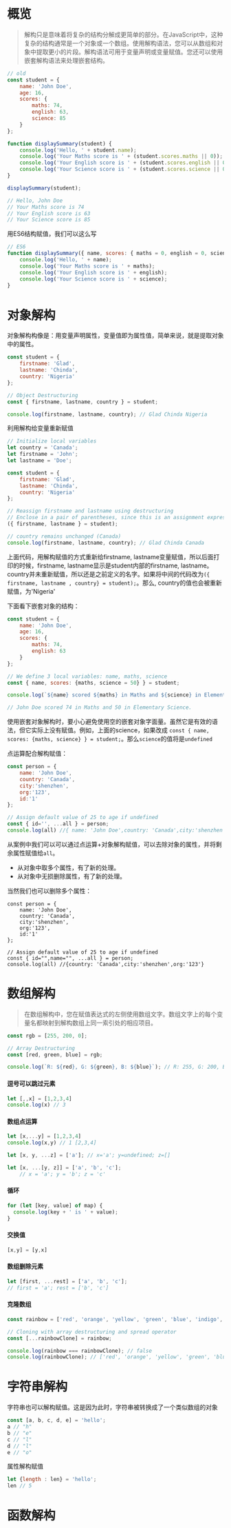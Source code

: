 # 概览

> 解构只是意味着将复杂的结构分解成更简单的部分。在JavaScript中，这种复杂的结构通常是一个对象或一个数组。使用解构语法，您可以从数组和对象中提取更小的片段。解构语法可用于变量声明或变量赋值。您还可以使用嵌套解构语法来处理嵌套结构。


```javascript
// old
const student = {
    name: 'John Doe',
    age: 16,
    scores: {
        maths: 74,
        english: 63,
        science: 85
    }
};

function displaySummary(student) {
    console.log('Hello, ' + student.name);
    console.log('Your Maths score is ' + (student.scores.maths || 0));
    console.log('Your English score is ' + (student.scores.english || 0));
    console.log('Your Science score is ' + (student.scores.science || 0));
}

displaySummary(student);

// Hello, John Doe
// Your Maths score is 74
// Your English score is 63
// Your Science score is 85
```
用ES6结构赋值，我们可以这么写
```javascript
// ES6
function displaySummary({ name, scores: { maths = 0, english = 0, science = 0 } }) {
    console.log('Hello, ' + name);
    console.log('Your Maths score is ' + maths);
    console.log('Your English score is ' + english);
    console.log('Your Science score is ' + science);
}
```

# 对象解构

对象解构构像是：用变量声明属性，变量值即为属性值，简单来说，就是提取对象中的属性。
```javascript
const student = {
    firstname: 'Glad',
    lastname: 'Chinda',
    country: 'Nigeria'
};

// Object Destructuring
const { firstname, lastname, country } = student;

console.log(firstname, lastname, country); // Glad Chinda Nigeria
```
利用解构给变量重新赋值
```javascript
// Initialize local variables
let country = 'Canada';
let firstname = 'John';
let lastname = 'Doe';

const student = {
    firstname: 'Glad',
    lastname: 'Chinda',
    country: 'Nigeria'
};

// Reassign firstname and lastname using destructuring
// Enclose in a pair of parentheses, since this is an assignment expression
({ firstname, lastname } = student);

// country remains unchanged (Canada)
console.log(firstname, lastname, country); // Glad Chinda Canada
```
上面代码，用解构赋值的方式重新给firstname, lastname变量赋值，所以后面打印的时候，firstname, lastname显示是student内部的firstname, lastname。country并未重新赋值，所以还是之前定义的名字。如果将中间的代码改为`({ firstname, lastname , country} = student);`。那么, country的值也会被重新赋值，为'Nigeria'

下面看下嵌套对象的结构：
```javascript
const student = {
    name: 'John Doe',
    age: 16,
    scores: {
        maths: 74,
        english: 63
    }
};

// We define 3 local variables: name, maths, science
const { name, scores: {maths, science = 50} } = student;

console.log(`${name} scored ${maths} in Maths and ${science} in Elementary Science.`);

// John Doe scored 74 in Maths and 50 in Elementary Science.
```
使用嵌套对象解构时，要小心避免使用空的嵌套对象字面量。虽然它是有效的语法，但它实际上没有赋值。例如，上面的science，如果改成 `const { name, scores: {maths, science} } = student;`。那么`science`的值将是`undefined`

点运算配合解构赋值：
```javascript
const person = {
    name: 'John Doe',
    country: 'Canada',
    city:'shenzhen',
    org:'123',
    id:'1'
};

// Assign default value of 25 to age if undefined
const { id='', ...all } = person;
console.log(all) //{ name: 'John Doe',country: 'Canada',city:'shenzhen',org:'123',}
```
从案例中我们可以可以通过点运算+对象解构赋值，可以去除对象的属性，并将剩余属性赋值给`all`。  
* 从对象中取多个属性，有了新的处理。
* 从对象中无损删除属性，有了新的处理。

当然我们也可以删除多个属性：
```
const person = {
    name: 'John Doe',
    country: 'Canada',
    city:'shenzhen',
    org:'123',
    id:'1'
};

// Assign default value of 25 to age if undefined
const { id="",name="", ...all } = person;
console.log(all) //{country: 'Canada',city:'shenzhen',org:'123'}
```

# 数组解构  
> 在数组解构中，您在赋值表达式的左侧使用数组文字。数组文字上的每个变量名都映射到解构数组上同一索引处的相应项目。
```javascript
const rgb = [255, 200, 0];

// Array Destructuring
const [red, green, blue] = rgb;

console.log(`R: ${red}, G: ${green}, B: ${blue}`); // R: 255, G: 200, B: 0
```

#### 逗号可以跳过元素
```javascript
let [,,x] = [1,2,3,4]
console.log(x) // 3
```
#### 数组点运算
```javascript
let [x,...y] = [1,2,3,4]
console.log(x,y) // 1 [2,3,4]

let [x, y, ...z] = ['a']; // x='a'; y=undefined; z=[]

let [x, ...[y, z]] = ['a', 'b', 'c'];
    // x = 'a'; y = 'b'; z = 'c'
```

#### 循环
```javascript
for (let [key, value] of map) {
  console.log(key + ' is ' + value);
}
```
#### 交换值
```javascript
[x,y] = [y,x]
```
#### 数组删除元素
```javascript
let [first, ...rest] = ['a', 'b', 'c'];
// first = 'a'; rest = ['b', 'c']
```
#### 克隆数组
```javascript
const rainbow = ['red', 'orange', 'yellow', 'green', 'blue', 'indigo', 'violet'];

// Cloning with array destructuring and spread operator
const [...rainbowClone] = rainbow;

console.log(rainbow === rainbowClone); // false
console.log(rainbowClone); // ['red', 'orange', 'yellow', 'green', 'blue', 'indigo', 'violet']
```

# 字符串解构
字符串也可以解构赋值。这是因为此时，字符串被转换成了一个类似数组的对象
```javascript
const [a, b, c, d, e] = 'hello';
a // "h"
b // "e"
c // "l"
d // "l"
e // "o"
```
属性解构赋值
```javascript
let {length : len} = 'hello';
len // 5
```
# 函数解构
